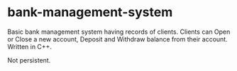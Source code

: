 # bank-management-system
Basic bank management system having records of clients. Clients can Open or Close a new account, Deposit and Withdraw balance from their account. Written in C++.

Not persistent.